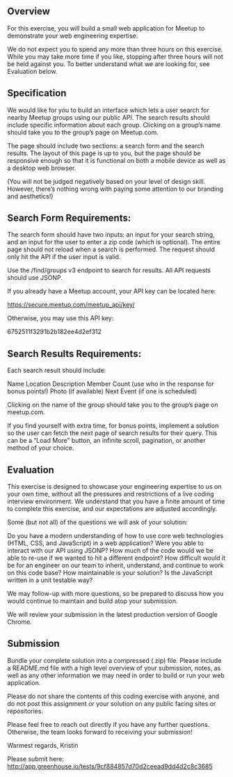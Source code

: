 ## Overview

For this exercise, you will build a small web application for Meetup to demonstrate your web engineering expertise.

We do not expect you to spend any more than three hours on this exercise. While you may take more time if you like, stopping after three hours will not be held against you. To better understand what we are looking for, see Evaluation below.

 

## Specification

We would like for you to build an interface which lets a user search for nearby Meetup groups using our public API. The search results should include specific information about each group. Clicking on a group’s name should take you to the group’s page on Meetup.com.

The page should include two sections: a search form and the search results. The layout of this page is up to you, but the page should be responsive enough so that it is functional on both a mobile device as well as a desktop web browser.

(You will not be judged negatively based on your level of design skill. However, there’s nothing wrong with paying some attention to our branding and aesthetics!)

 

## Search Form Requirements:

The search form should have two inputs: an input for your search string, and an input for the user to enter a zip code (which is optional). The entire page should not reload when a search is performed. The request should only hit the API if the user input is valid.


Use the /find/groups v3 endpoint to search for results. All API requests should use JSONP. 


If you already have a Meetup account, your API key can be located here:

https://secure.meetup.com/meetup_api/key/

 

Otherwise, you may use this API key:

6752511f3291b2b182ee4d2ef312

 

## Search Results Requirements:

Each search result should include:

Name
Location
Description
Member Count (use who in the response for bonus points!)
Photo (if available)
Next Event (if one is scheduled)
 

Clicking on the name of the group should take you to the group’s page on meetup.com.

 

If you find yourself with extra time, for bonus points, implement a solution so the user can fetch the next page of search results for their query. This can be a “Load More” button, an infinite scroll, pagination, or another method of your choice.

 

## Evaluation

This exercise is designed to showcase your engineering expertise to us on your own time, without all the pressures and restrictions of a live coding interview environment. We understand that you have a finite amount of time to complete this exercise, and our expectations are adjusted accordingly.

Some (but not all) of the questions we will ask of your solution:

Do you have a modern understanding of how to use core web technologies (HTML, CSS, and JavaScript) in a web application?
Were you able to interact with our API using JSONP? How much of the code would we be able to re-use if we wanted to hit a different endpoint?
How difficult would it be for an engineer on our team to inherit, understand, and continue to work on this code base?
How maintainable is your solution? Is the JavaScript written in a unit testable way?
 

We may follow-up with more questions, so be prepared to discuss how you would continue to maintain and build atop your submission.

We will review your submission in the latest production version of Google Chrome.

 

 

## Submission

Bundle your complete solution into a compressed (.zip) file. Please include a README.md file with a high level overview of your submission, notes, as well as any other information we may need in order to build or run your web application.

Please do not share the contents of this coding exercise with anyone, and do not post this assignment or your solution on any public facing sites or repositories.


Please feel free to reach out directly if you have any further questions. Otherwise, the team looks forward to receiving your submission!

Warmest regards,
Kristin

 

Please submit here: http://app.greenhouse.io/tests/9cf884857d70d2ceead9dd4d2c8c3685


